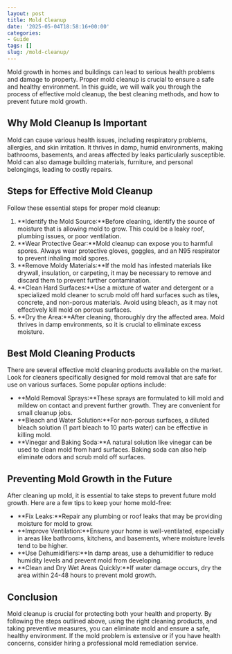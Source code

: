 ```yaml
---
layout: post
title: Mold Cleanup
date: '2025-05-04T18:58:16+00:00'
categories:
- Guide
tags: []
slug: /mold-cleanup/
---
```


Mold growth in homes and buildings can lead to serious health problems and damage to property. Proper mold cleanup is crucial to ensure a safe and healthy environment. In this guide, we will walk you through the process of effective mold cleanup, the best cleaning methods, and how to prevent future mold growth.
## Why Mold Cleanup Is Important
Mold can cause various health issues, including respiratory problems, allergies, and skin irritation. It thrives in damp, humid environments, making bathrooms, basements, and areas affected by leaks particularly susceptible. Mold can also damage building materials, furniture, and personal belongings, leading to costly repairs.
## Steps for Effective Mold Cleanup
Follow these essential steps for proper mold cleanup:
1. **Identify the Mold Source:**Before cleaning, identify the source of moisture that is allowing mold to grow. This could be a leaky roof, plumbing issues, or poor ventilation.
2. **Wear Protective Gear:**Mold cleanup can expose you to harmful spores. Always wear protective gloves, goggles, and an N95 respirator to prevent inhaling mold spores.
3. **Remove Moldy Materials:**If the mold has infested materials like drywall, insulation, or carpeting, it may be necessary to remove and discard them to prevent further contamination.
4. **Clean Hard Surfaces:**Use a mixture of water and detergent or a specialized mold cleaner to scrub mold off hard surfaces such as tiles, concrete, and non-porous materials. Avoid using bleach, as it may not effectively kill mold on porous surfaces.
5. **Dry the Area:**After cleaning, thoroughly dry the affected area. Mold thrives in damp environments, so it is crucial to eliminate excess moisture.
## Best Mold Cleaning Products
There are several effective mold cleaning products available on the market. Look for cleaners specifically designed for mold removal that are safe for use on various surfaces. Some popular options include:
- **Mold Removal Sprays:**These sprays are formulated to kill mold and mildew on contact and prevent further growth. They are convenient for small cleanup jobs.
- **Bleach and Water Solution:**For non-porous surfaces, a diluted bleach solution (1 part bleach to 10 parts water) can be effective in killing mold.
- **Vinegar and Baking Soda:**A natural solution like vinegar can be used to clean mold from hard surfaces. Baking soda can also help eliminate odors and scrub mold off surfaces.
## Preventing Mold Growth in the Future
After cleaning up mold, it is essential to take steps to prevent future mold growth. Here are a few tips to keep your home mold-free:
- **Fix Leaks:**Repair any plumbing or roof leaks that may be providing moisture for mold to grow.
- **Improve Ventilation:**Ensure your home is well-ventilated, especially in areas like bathrooms, kitchens, and basements, where moisture levels tend to be higher.
- **Use Dehumidifiers:**In damp areas, use a dehumidifier to reduce humidity levels and prevent mold from developing.
- **Clean and Dry Wet Areas Quickly:**If water damage occurs, dry the area within 24-48 hours to prevent mold growth.
## Conclusion
Mold cleanup is crucial for protecting both your health and property. By following the steps outlined above, using the right cleaning products, and taking preventive measures, you can eliminate mold and ensure a safe, healthy environment. If the mold problem is extensive or if you have health concerns, consider hiring a professional mold remediation service.

